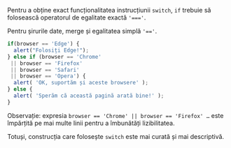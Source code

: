 Pentru a obține exact funcționalitatea instrucțiunii `switch`, `if` trebuie să folosească operatorul de egalitate exactă `'==='`.

Pentru șirurile date, merge și egalitatea simplă `'=='`.

```js no-beautify
if(browser == 'Edge') {
  alert("Folosiți Edge!");
} else if (browser == 'Chrome'
 || browser == 'Firefox'
 || browser == 'Safari'
 || browser == 'Opera') {
  alert( 'OK, suportăm și aceste browsere' );
} else {
  alert( 'Sperăm că această pagină arată bine!' );
}
```

Observație: expresia `browser == 'Chrome' || browser == 'Firefox' …` este împărțită pe mai multe linii pentru a îmbunătăți lizibilitatea.

Totuși, construcția care folosește `switch` este mai curată și mai descriptivă.
